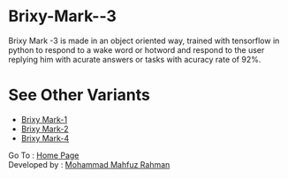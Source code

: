 # Brixy-Mark--3
Brixy Mark -3 is made in an object oriented way, trained with tensorflow in python to respond to a wake word or hotword and respond to the user replying him with acurate answers or tasks with acuracy rate of 92%. <br>

# See Other Variants 
* <a href="https://github.com/dexcorpsoftwareslimited/Brixy-Mark--1">Brixy Mark-1</a>
* <a href="https://github.com/dexcorpsoftwareslimited/Brixy-Mark--2">Brixy Mark-2</a>
* <a href="https://github.com/dexcorpsoftwareslimited/Brixy-Mark--4">Brixy Mark-4</a>

Go To : <a href="https://dexcorpsoftwareslimited.github.io/Project-Brixy">Home Page</a> <br>
Developed by  : <a href="https://github.com/mahfuz0712">Mohammad Mahfuz Rahman</a>
